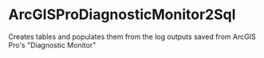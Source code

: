 # ArcGISProDiagnosticMonitor2Sql
Creates tables and populates them from the log outputs saved from ArcGIS Pro's "Diagnostic Monitor"
